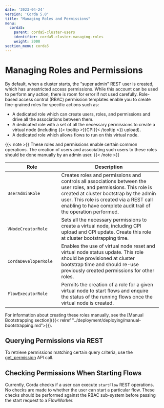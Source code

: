 ```yaml
---
date: '2023-04-24'
version: 'Corda 5.0'
title: "Managing Roles and Permissions"
menu:
  corda5:
    parent: corda5-cluster-users
    identifier: corda5-cluster-managing-roles
    weight: 2000
section_menu: corda5
---
```

# Managing Roles and Permissions
By default, when a cluster starts, the "super admin" REST user is created, which has unrestricted access permissions.
While this account can be used to perform any action, there is room for error if not used carefully.
Role-based access control (RBAC) permission templates enable you to create fine-grained roles for specific actions such as:

* A dedicated role which can create users, roles, and permissions and drive all the associations between them.
* A dedicated role with a set of all the necessary permissions to create a virtual node (including {{< tooltip >}}CPI{{< /tooltip >}} upload).
* A dedicated role which allows flows to run on this virtual node.

{{< note >}}
These roles and permissions enable certain common operations.
The creation of users and associating such users to these roles should be done manually by an admin user.
{{< /note >}}

| <div style="width:160px">Role</div> | Description                                                                                                                                                                                                                                                              |
| ----------------------------------- | ------------------------------------------------------------------------------------------------------------------------------------------------------------------------------------------------------------------------------------------------------------------------ |
| `UserAdminRole`                     | Creates roles and permissions and controls all associations between the user roles, and permissions. This role is created at cluster bootstrap by the admin user. This role is created via a REST call enabling to have complete audit trail of the operation performed. |
| `VNodeCreatorRole`                  | Sets all the necessary permissions to create a virtual node, including CPI upload and CPI update. Create this role at cluster bootstrapping time.                                                                                                                        |
| `CordaDeveloperRole`                | Enables the use of virtual node reset and virtual node status update. This role should be provisioned at cluster bootstrap time and should re-use previously created permissions for other roles.                                                                         |
| `FlowExecutorRole`                  | Permits the creation of a role for a given virtual node to start flows and enquire the status of the running flows once the virtual node is created.                                                                                                                     |

For information about creating these roles manually, see the [Manual Bootstrapping section]({{< relref "../deployment/deploying/manual-bootstrapping.md">}}).

## Querying Permissions via REST

To retrieve permissions matching certain query criteria, use the [get_permission](../../reference/rest-api/C5_OpenAPI.html#tag/RBAC-Permission-API/operation/get_permission) API call.

## Checking Permissions When Starting Flows

Currently, Corda checks if a user can execute `startFlow` REST operations. No checks are made to whether the user can start a particular flow. These checks should be performed against the RBAC sub-system before passing the start request to a FlowWorker.
